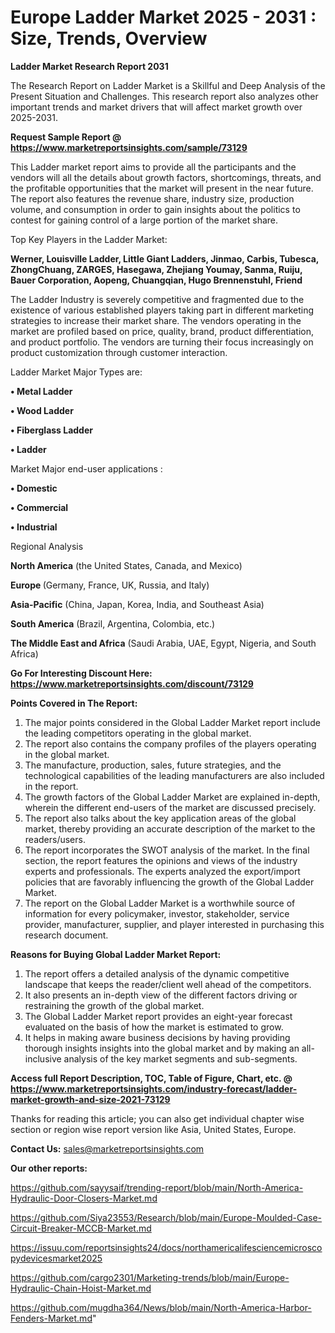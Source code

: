 # Europe Ladder Market 2025 - 2031 : Size, Trends, Overview

<strong>Ladder Market Research Report 2031</strong>

The Research Report on Ladder Market is a Skillful and Deep Analysis of the Present Situation and Challenges. This research report also analyzes other important trends and market drivers that will affect market growth over 2025-2031.

<strong>Request Sample Report @ <a href=https://www.marketreportsinsights.com/sample/73129>https://www.marketreportsinsights.com/sample/73129</a></strong>

This Ladder market report aims to provide all the participants and the vendors will all the details about growth factors, shortcomings, threats, and the profitable opportunities that the market will present in the near future. The report also features the revenue share, industry size, production volume, and consumption in order to gain insights about the politics to contest for gaining control of a large portion of the market share.

Top Key Players in the Ladder Market:

<strong>Werner, Louisville Ladder, Little Giant Ladders, Jinmao, Carbis, Tubesca, ZhongChuang, ZARGES, Hasegawa, Zhejiang Youmay, Sanma, Ruiju, Bauer Corporation, Aopeng, Chuangqian, Hugo Brennenstuhl, Friend</strong>

The Ladder Industry is severely competitive and fragmented due to the existence of various established players taking part in different marketing strategies to increase their market share. The vendors operating in the market are profiled based on price, quality, brand, product differentiation, and product portfolio. The vendors are turning their focus increasingly on product customization through customer interaction.

Ladder Market Major Types are:

<strong>• Metal Ladder

• Wood Ladder

• Fiberglass Ladder

• Ladder</strong>

Market Major end-user applications :

<strong>• Domestic

• Commercial

• Industrial</strong>

Regional Analysis

</u><strong><b>North America</b></strong> (the United States, Canada, and Mexico)

<strong><b>Europe </b></strong>(Germany, France, UK, Russia, and Italy)

<strong><b>Asia-Pacific</b></strong> (China, Japan, Korea, India, and Southeast Asia)

<strong><b>South America</b></strong> (Brazil, Argentina, Colombia, etc.)

<strong><b>The Middle East and Africa</b></strong> (Saudi Arabia, UAE, Egypt, Nigeria, and South Africa)

<strong>Go For Interesting Discount Here: <a href=https://www.marketreportsinsights.com/discount/73129>https://www.marketreportsinsights.com/discount/73129</a></strong>

<strong>Points Covered in The Report:</strong>
<ol>
  <li>The major points considered in the Global Ladder Market report include the leading competitors operating in the global market.</li>
  <li>The report also contains the company profiles of the players operating in the global market.</li>
  <li>The manufacture, production, sales, future strategies, and the technological capabilities of the leading manufacturers are also included in the report.</li>
  <li>The growth factors of the Global Ladder Market are explained in-depth, wherein the different end-users of the market are discussed precisely.</li>
  <li>The report also talks about the key application areas of the global market, thereby providing an accurate description of the market to the readers/users.</li>
  <li>The report incorporates the SWOT analysis of the market. In the final section, the report features the opinions and views of the industry experts and professionals. The experts analyzed the export/import policies that are favorably influencing the growth of the Global Ladder Market.</li>
  <li>The report on the Global Ladder Market is a worthwhile source of information for every policymaker, investor, stakeholder, service provider, manufacturer, supplier, and player interested in purchasing this research document.</li>
</ol>
<strong>Reasons for Buying Global Ladder Market Report:</strong>

<ol>
  <li>The report offers a detailed analysis of the dynamic competitive landscape that keeps the reader/client well ahead of the competitors.</li>
  <li>It also presents an in-depth view of the different factors driving or restraining the growth of the global market.</li>
  <li>The Global Ladder Market report provides an eight-year forecast evaluated on the basis of how the market is estimated to grow.</li>
  <li>It helps in making aware business decisions by having providing thorough insights insights into the global market and by making an all-inclusive analysis of the key market segments and sub-segments.</li>
</ol>
<strong>Access full Report Description, TOC, Table of Figure, Chart, etc. @ <a href=https://www.marketreportsinsights.com/industry-forecast/ladder-market-growth-and-size-2021-73129>https://www.marketreportsinsights.com/industry-forecast/ladder-market-growth-and-size-2021-73129</a></strong>


Thanks for reading this article; you can also get individual chapter wise section or region wise report version like Asia, United States, Europe.

<strong>Contact Us:</strong>
sales@marketreportsinsights.com

<strong>Our other reports:</strong>

<a href=https://github.com/sayysaif/trending-report/blob/main/North-America-Hydraulic-Door-Closers-Market.md>https://github.com/sayysaif/trending-report/blob/main/North-America-Hydraulic-Door-Closers-Market.md</a>

<a href=https://github.com/Siya23553/Research/blob/main/Europe-Moulded-Case-Circuit-Breaker-MCCB-Market.md>https://github.com/Siya23553/Research/blob/main/Europe-Moulded-Case-Circuit-Breaker-MCCB-Market.md</a>

<a href=https://issuu.com/reportsinsights24/docs/northamericalifesciencemicroscopydevicesmarket2025>https://issuu.com/reportsinsights24/docs/northamericalifesciencemicroscopydevicesmarket2025</a>

<a href=https://github.com/cargo2301/Marketing-trends/blob/main/Europe-Hydraulic-Chain-Hoist-Market.md>https://github.com/cargo2301/Marketing-trends/blob/main/Europe-Hydraulic-Chain-Hoist-Market.md</a>

<a href=https://github.com/mugdha364/News/blob/main/North-America-Harbor-Fenders-Market.md>https://github.com/mugdha364/News/blob/main/North-America-Harbor-Fenders-Market.md</a>"

